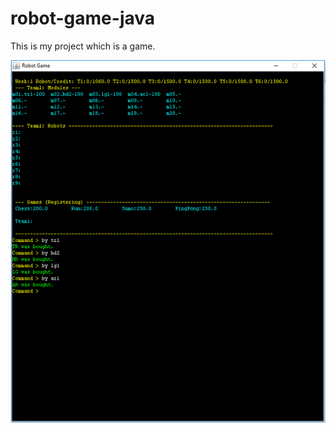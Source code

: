 # robot-game-java
This is my project which is a game.

![alt tag](https://github.com/oguzkaganeren/robot-game-java/blob/master/createRobot.gif)
